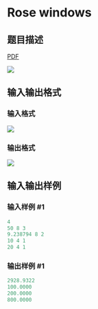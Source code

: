 # Rose windows

## 题目描述

[problemUrl]: https://uva.onlinejudge.org/index.php?option=com_onlinejudge&Itemid=8&category=19&page=show_problem&problem=1713

[PDF](https://uva.onlinejudge.org/external/107/p10772.pdf)

![](https://cdn.luogu.com.cn/upload/vjudge_pic/UVA10772/859c51e81af06f18de863f97fa4142bcfa5be08f.png)

## 输入输出格式

### 输入格式

![](https://cdn.luogu.com.cn/upload/vjudge_pic/UVA10772/db10363e00727b365b6bd603f115c8c1f8830de6.png)

### 输出格式

![](https://cdn.luogu.com.cn/upload/vjudge_pic/UVA10772/57a958a65731498f315e6d5b2d9142bd51447393.png)

## 输入输出样例

### 输入样例 #1

```cpp
4
50 8 3
9.238794 8 2
10 4 1
20 4 1
```


### 输出样例 #1

```cpp
2928.9322
100.0000
200.0000
800.0000
```


